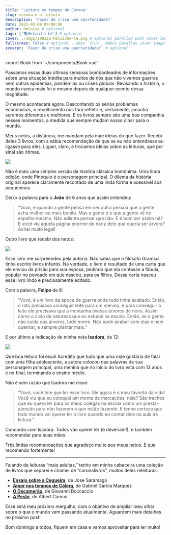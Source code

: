 ```yaml
---
title: 'Leitura em tempos de Corona'
slug: corona-e-a-leitura
description: 'Fazer da crise uma oportunidade?'
date: 2022-03-08 09:00:00
author: Heloisa # optional
tags: ['📚Heloiche Lê'] # optional
cover: ./imgs/200322-heloiche-le.png # optional parallax post cover image
fullscreen: false # optional - when `true`, makes parallax cover image take up full viewport height
excerpt: 'Fazer da crise uma oportunidade?' # optional
---
```


import Book from '~/components/Book.vue'

Passamos essas duas últimas semanas bombardeados de informações sobre uma situação inédita para muitos de nós que não vivemos guerras nem outras epidemias, pandemias ou crises globais. Revisando a história, o mundo nunca mais foi o mesmo depois de qualquer evento dessa magnitude.

O mesmo acontecerá agora. Descontando os sérios problemas econômicos, o recolhimento nos fará refletir e, certamente, amanhã seremos diferentes e melhores. E os livros sempre são uma boa companhia nesses momentos, a medida que sempre mudam nosso olhar para o mundo.

Meus netos, a distância, me mandam pela mãe ideias do que fazer. Recebi deles 3 livros, com a sábia recomendação de que se eu não entendesse eu ligasse para eles. Liguei, claro, e trocamos ideias sobre as leituras, que por sinal são ótimas.

<book title="Pinóquio: O livro das pequenas verdades" author="Alexandre Rampazo" link="https://amzn.to/2U7KbdN">
<a target="_blank"  href="https://www.amazon.com.br/gp/product/8575596977/ref=as_li_tl?ie=UTF8&camp=1789&creative=9325&creativeASIN=8575596977&linkCode=as2&tag=heloiche-20&linkId=89aa1250676b81dddc5061da7358190a"><img border="0" src="//ws-na.amazon-adsystem.com/widgets/q?_encoding=UTF8&MarketPlace=BR&ASIN=8575596977&ServiceVersion=20070822&ID=AsinImage&WS=1&Format=_SL250_&tag=heloiche-20" ></a>
</book>

Não é mais uma simples versão da história clássica homônima. Uma linda edição, onde Pinóquio é o personagem principal. O dilema da história original aparece claramente recontado de uma linda forma e acessível aos pequeninos.

Deixo a palavra para o **João** de 6 anos que assim entendeu:

> "Vovó, é quando a gente pensa em ser outra pessoa que a gente acha melhor ou mais bonito. Mas a gente é o que a gente vê no espelho mesmo. Não adianta pensar que não. E é bom ser assim né?
> E você viu aquela página enorme do nariz dele que queria ser árvore? Achei muito legal!

Outro livro que recebi dos netos:

<book title="O Rato e a montanha" author="Antonio Gramsci e Laia Domènech" link="https://amzn.to/33D6N96">
<a href="https://www.amazon.com.br/gp/product/8575596179/ref=as_li_ss_il?ie=UTF8&&linkCode=li3&tag=heloiche-20&linkId=7731ae4e8afb93d025b4d195f8925c87&language=pt_BR" target="_blank"><img border="0" src="//ws-na.amazon-adsystem.com/widgets/q?_encoding=UTF8&ASIN=8575596179&Format=_SL250_&ID=AsinImage&MarketPlace=BR&ServiceVersion=20070822&WS=1&tag=heloiche-20&language=pt_BR" ></a>
</book>

Esse livro me surpreendeu pela autoria. Não sabia que o filósofo Gramsci tinha escrito livros infantis. Na verdade, o livro é resultado de uma carta que ele enviou da prisão para sua esposa, pedindo que ela contasse a fábula, popular no povoado em que nasceu, para os filhos. Dessa carta nasceu esse livro lindo e preciosamente editado.

Com a palavra, **Felipe** de 8:

> “Vovó, é um livro da época de guerra onde tudo tinha acabado. Então, o rato precisava conseguir leite para um menino, e para conseguir o leite ele precisava que a montanha tivesse árvores de novo. Assim como o ciclo da natureza que eu estudei na escola. Então, se a gente não cuida das árvores, tudo morre. Não pode acabar com elas e nem queimar, e sempre plantar mais.“

E por último a indicação de minha neta **Isadora**, de 12:

<book title="Minha vida não é cor-de-rosa" author="Penélope Martins" link="https://amzn.to/39c1v5I">
<a target="_blank"  href="https://www.amazon.com.br/gp/product/8510067740/ref=as_li_tl?ie=UTF8&camp=1789&creative=9325&creativeASIN=8510067740&linkCode=as2&tag=heloiche-20&linkId=07d3fc2c34d0fac5f587c797df2f492a"><img border="0" src="//ws-na.amazon-adsystem.com/widgets/q?_encoding=UTF8&MarketPlace=BR&ASIN=8510067740&ServiceVersion=20070822&ID=AsinImage&WS=1&Format=_SL250_&tag=heloiche-20" ></a>
</book>

Que boa leitura foi essa! Acredito que tudo que uma mãe gostaria de falar com uma filha adolescente, a autora colocou nas palavras de sua personagem principal, uma menina que no início do livro está com 13 anos e no final, terminando o ensino médio.

Não é sem razão que Isadora me disse:

> “Vovó, você tem que ler esse livro. Ele agora é o meu favorito da vida! Você viu que eu coloquei um monte de marcações, nele? São trechos que eu quero ler para os meus colegas na escola como um presta-atenção para não fazerem o que estão fazendo. E tenho certeza que todo mundo vai querer ler o livro quando eu contar dele na aula de leitura.”

Concordo com Isadora. Todos vão querer ler (e deveriam!), e também recomendar para suas mães.

Três lindas recomendações que agradeço muito aos meus netos. E que recomendo fortemente!

---

Falando de leituras “mais adultas,” tenho em minha cabeceira uma coleção de livros que separei e chamei de “coronalivros”, muitos deles releituras:

- **[Ensaio sobre a Cegueira](https://amzn.to/3a95BNx)**, de Jose Saramago
- **[Amor nos tempos de Cólera](https://amzn.to/2U77tk4)**, de Gabriel Garcia Marquez
- **[O Decamerão](https://amzn.to/3bgYkeB)**, de Giovanni Boccaccio
- **[A Peste](https://amzn.to/3bm0ppL)**, de Albert Camus

Esse será meu próximo mergulho, com o objetivo de ampliar meu olhar sobre o que o mundo vem passando atualmente. Aguardem mais detalhes no próximo post!

Bom domingo a todos, fiquem em casa e vamos aproveitar para ler muito!

